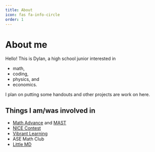 ```yaml
---
title: About
icon: fas fa-info-circle
order: 1
---
```


# About me
Hello! This is Dylan, a high school junior interested in
- math,
- coding,
- physics, and
- economics.

I plan on putting some handouts and other projects are work on here.

## Things I am/was involved in
- [Math Advance](https://mathadvance.org/) and [MAST](https://mast.mathadvance.org/)
- [NICE Contest](https://www.nicecontest.xyz/)
- [Vibrant Learning](https://vibrantlearning.github.io/)
- ASE Math Club
- [Little MD](https://littlemeddegree.wixsite.com/medcamp)
